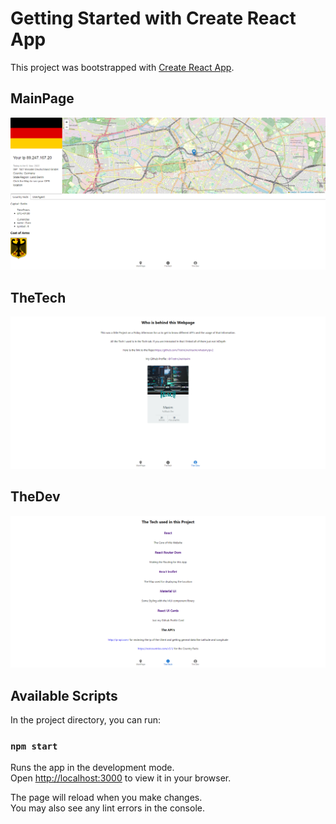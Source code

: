 # Getting Started with Create React App

This project was bootstrapped with [Create React App](https://github.com/facebook/create-react-app).

## MainPage

![Main Page](/src/ProjectImages/screencapture-localhost-3000-2022-11-06-18_37_01.png)

## TheTech

![TheTech](/src/ProjectImages/screencapture-localhost-3000-Dev-2022-11-06-18_37_58.png)
## TheDev
![TheDev](/src/ProjectImages/screencapture-localhost-3000-Tech-2022-11-06-18_37_46.png)

## Available Scripts

In the project directory, you can run:

### `npm start`

Runs the app in the development mode.\
Open [http://localhost:3000](http://localhost:3000) to view it in your browser.

The page will reload when you make changes.\
You may also see any lint errors in the console.
